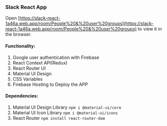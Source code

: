### Slack React App

Open [https://slack-react-1a46a.web.app/room/People%20&%20user%20groups](https://slack-react-1a46a.web.app/room/People%20&%20user%20groups) to view it in the browser.

#### Functionality:

1. Google user authentication with Firebase
2. React Context API(Redux)
3. React Router UI
4. Material UI Design
5. CSS Variables
6. Firebase Hosting to Deploy the APP

#### Dependencies:

1. Material UI Design Library `npm i @material-ui/core`
2. Material UI Icon Library `npm i @material-ui/icons`
3. React Router `npm install react-router-dom`
